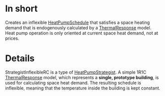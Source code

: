 # In short

Creates an inflexible [HeatPumpSchedule](./HeatPumpSchedule) that satisfies a space heating demand that is endogenously
calculated by a [ThermalResponse](./ThermalResponse) model.
Heat pump operation is only oriented at current space heat demand, not at prices.

# Details

StrategistInflexibleRC is a type of [HeatPumpStrategist](./HeatPumpStrategist).
A simple 1R1C [ThermalResponse](./ThermalResponse) model, which represents a **single, prototype building**, is used for
calculating space heat demand.
The resulting schedule is inflexible, meaning that the temperature inside the building is kept constant. 